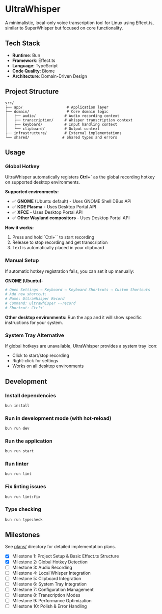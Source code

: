 # UltraWhisper

A minimalistic, local-only voice transcription tool for Linux using Effect.ts, similar to SuperWhisper but focused on core functionality.

## Tech Stack

- **Runtime**: Bun
- **Framework**: Effect.ts
- **Language**: TypeScript
- **Code Quality**: Biome
- **Architecture**: Domain-Driven Design

## Project Structure

```
src/
├── app/                    # Application layer
├── domain/                 # Core domain logic
│   ├── audio/             # Audio recording context
│   ├── transcription/     # Whisper transcription context
│   ├── keyboard/          # Input handling context
│   └── clipboard/         # Output context
├── infrastructure/        # External implementations
└── shared/               # Shared types and errors
```

## Usage

### Global Hotkey

UltraWhisper automatically registers **Ctrl+`** as the global recording hotkey on supported desktop environments.

**Supported environments:**
- ✅ **GNOME** (Ubuntu default) - Uses GNOME Shell DBus API
- ✅ **KDE Plasma** - Uses Desktop Portal API  
- ✅ **XFCE** - Uses Desktop Portal API
- ✅ **Other Wayland compositors** - Uses Desktop Portal API

**How it works:**
1. Press and hold `Ctrl+`` to start recording
2. Release to stop recording and get transcription
3. Text is automatically placed in your clipboard

### Manual Setup

If automatic hotkey registration fails, you can set it up manually:

**GNOME (Ubuntu):**
```bash
# Open Settings → Keyboard → Keyboard Shortcuts → Custom Shortcuts
# Add new shortcut:
# Name: UltraWhisper Record
# Command: ultrawhisper --record  
# Shortcut: Ctrl+`
```

**Other desktop environments:** Run the app and it will show specific instructions for your system.

### System Tray Alternative

If global hotkeys are unavailable, UltraWhisper provides a system tray icon:
- Click to start/stop recording
- Right-click for settings
- Works on all desktop environments

## Development

### Install dependencies
```bash
bun install
```

### Run in development mode (with hot-reload)
```bash
bun run dev
```

### Run the application
```bash
bun run start
```

### Run linter
```bash
bun run lint
```

### Fix linting issues
```bash
bun run lint:fix
```

### Type checking
```bash
bun run typecheck
```

## Milestones

See [plans/](./plans/) directory for detailed implementation plans.

- [x] Milestone 1: Project Setup & Basic Effect.ts Structure
- [x] Milestone 2: Global Hotkey Detection
- [ ] Milestone 3: Audio Recording
- [ ] Milestone 4: Local Whisper Integration
- [ ] Milestone 5: Clipboard Integration
- [ ] Milestone 6: System Tray Integration
- [ ] Milestone 7: Configuration Management
- [ ] Milestone 8: Transcription Modes
- [ ] Milestone 9: Performance Optimization
- [ ] Milestone 10: Polish & Error Handling
